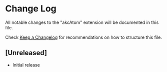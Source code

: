 # Change Log

All notable changes to the "akcAtom" extension will be documented in this file.

Check [Keep a Changelog](http://keepachangelog.com/) for recommendations on how to structure this file.

## [Unreleased]

- Initial release